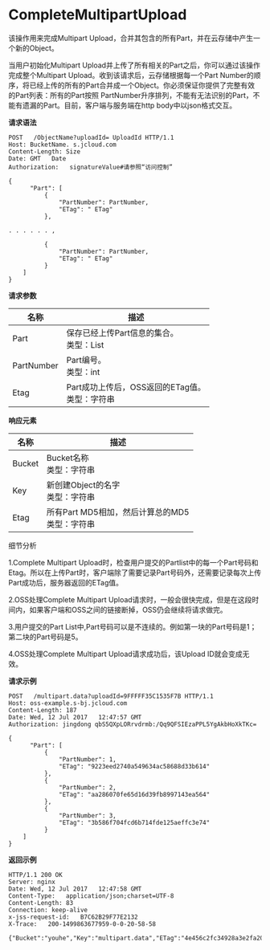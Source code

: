 # CompleteMultipartUpload

该操作用来完成Multipart Upload，合并其包含的所有Part，并在云存储中产生一个新的Object。

当用户初始化Multipart Upload并上传了所有相关的Part之后，你可以通过该操作完成整个Multipart Upload。收到该请求后，云存储根据每一个Part Number的顺序，将已经上传的所有的Part合并成一个Object。你必须保证你提供了完整有效的Part列表：所有的Part按照 PartNumber升序排列，不能有无法识别的Part，不能有遗漏的Part。目前，客户端与服务端在http body中以json格式交互。 

**请求语法**
```
POST   /ObjectName?uploadId= UploadId HTTP/1.1
Host: BucketName. s.jcloud.com
Content-Length: Size
Date: GMT   Date     
Authorization:   signatureValue#请参照“访问控制”
 
{
      "Part": [
          {
              "PartNumber": PartNumber,
              "ETag": " ETag"
          },
 
. . . . . . ,
                                
          {
              "PartNumber": PartNumber,
              "ETag": " ETag"
          }
    ]
}
```

**请求参数**

|名称|描述|
|-|-|
|Part|保存已经上传Part信息的集合。<br>类型：List|
|PartNumber|Part编号。<br>类型：int|
|Etag|Part成功上传后，OSS返回的ETag值。<br>类型：字符串|

**响应元素**

|名称|描述|
|-|-|
|Bucket|Bucket名称<br>类型：字符串|
|Key|新创建Object的名字<br>类型：字符串|
|Etag|所有Part MD5相加，然后计算总的MD5<br>类型：字符串|

细节分析

1.Complete Multipart Upload时，检查用户提交的Partlist中的每一个Part号码和Etag。所以在上传Part时，客户端除了需要记录Part号码外，还需要记录每次上传Part成功后，服务器返回的ETag值。

2.OSS处理Complete Multipart Upload请求时，一般会很快完成，但是在这段时间内，如果客户端和OSS之间的链接断掉，OSS仍会继续将请求做完。

3.用户提交的Part List中,Part号码可以是不连续的。例如第一块的Part号码是1；第二块的Part号码是5。

4.OSS处理Complete Multipart Upload请求成功后，该Upload ID就会变成无效。

**请求示例**
```
POST   /multipart.data?uploadId=9FFFFF35C1535F7B HTTP/1.1
Host: oss-example.s-bj.jcloud.com
Content-Length: 187
Date: Wed, 12 Jul 2017   12:47:57 GMT  
Authorization: jingdong qbS5QXpLORrvdrmb:/Qq9QFSIEzaPPL5YgAkbHoXkTKc=
 
{
      "Part": [
          {
              "PartNumber": 1,
              "ETag": "9223eed2740a549634ac58688d33b614"
          },
          {
              "PartNumber": 2,
              "ETag": "aa286070fe65d16d39fb8997143ea564"
          },
          {
              "PartNumber": 3,
              "ETag": "3b586f704fcd6b714fde125aeffc3e74"
          }
    ]
}       
```
**返回示例**
```
HTTP/1.1 200 OK
Server: nginx
Date: Wed, 12 Jul 2017   12:47:58 GMT
Content-Type:   application/json;charset=UTF-8
Content-Length: 83
Connection: keep-alive
x-jss-request-id:   B7C62B29F77E2132
X-Trace:   200-1499863677959-0-0-20-58-58
 
{"Bucket":"youhe","Key":"multipart.data","ETag":"4e456c2fc34928a3e2fa202acf71870a"}
```

